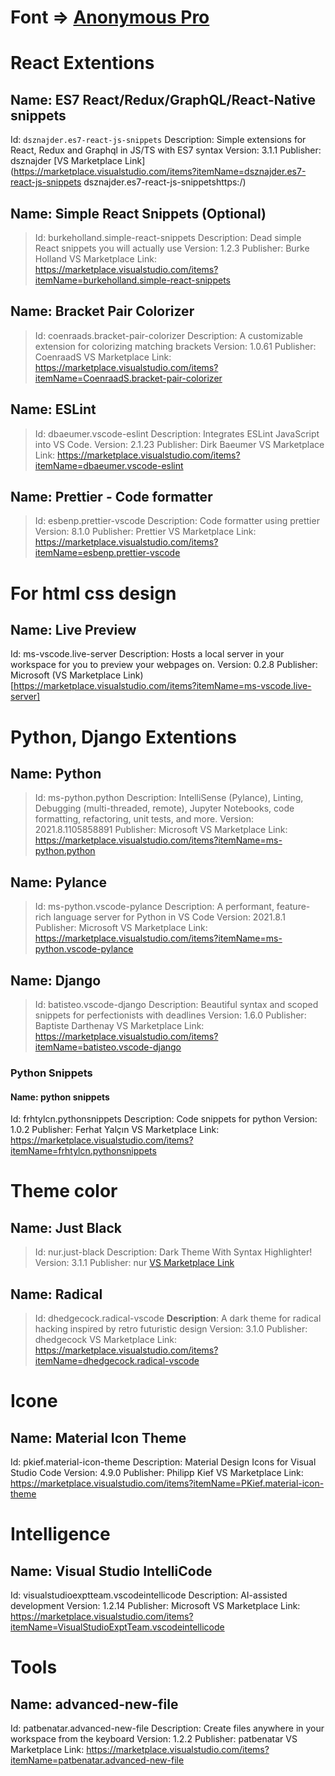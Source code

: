 # Font => [Anonymous Pro](https://fonts.google.com/specimen/Anonymous+Pro?preview.text_type=custom)

# React Extentions

## Name: ES7 React/Redux/GraphQL/React-Native snippets 
 Id: `dsznajder.es7-react-js-snippets` 
 Description: Simple extensions for React, Redux and Graphql in JS/TS with ES7 syntax
 Version: 3.1.1
 Publisher: dsznajder
 [VS Marketplace Link](https://marketplace.visualstudio.com/items?itemName=dsznajder.es7-react-js-snippets
 dsznajder.es7-react-js-snippetshttps:/)

## Name: Simple React Snippets (Optional)
> Id: burkeholland.simple-react-snippets
> Description: Dead simple React snippets you will actually use
> Version: 1.2.3
> Publisher: Burke Holland
> VS Marketplace Link: https://marketplace.visualstudio.com/items?itemName=burkeholland.simple-react-snippets

## Name: Bracket Pair Colorizer
> Id: coenraads.bracket-pair-colorizer
> Description: A customizable extension for colorizing matching brackets
> Version: 1.0.61
> Publisher: CoenraadS
> VS Marketplace Link: https://marketplace.visualstudio.com/items?itemName=CoenraadS.bracket-pair-colorizer

## Name: ESLint
> Id: dbaeumer.vscode-eslint
> Description: Integrates ESLint JavaScript into VS Code.
> Version: 2.1.23
> Publisher: Dirk Baeumer
> VS Marketplace Link: https://marketplace.visualstudio.com/items?itemName=dbaeumer.vscode-eslint

## Name: Prettier - Code formatter
> Id: esbenp.prettier-vscode
> Description: Code formatter using prettier
> Version: 8.1.0
> Publisher: Prettier
> VS Marketplace Link: https://marketplace.visualstudio.com/items?itemName=esbenp.prettier-vscode

# For html css design

## Name: Live Preview
Id: ms-vscode.live-server
Description: Hosts a local server in your workspace for you to preview your webpages on.
Version: 0.2.8
Publisher: Microsoft
(VS Marketplace Link)[https://marketplace.visualstudio.com/items?itemName=ms-vscode.live-server]

# Python, Django Extentions

## Name: Python
> Id: ms-python.python
> Description: IntelliSense (Pylance), Linting, Debugging (multi-threaded, remote), Jupyter Notebooks, code formatting, refactoring, unit tests, and more.
> Version: 2021.8.1105858891
> Publisher: Microsoft
> VS Marketplace Link: https://marketplace.visualstudio.com/items?itemName=ms-python.python

## Name: Pylance
> Id: ms-python.vscode-pylance
> Description: A performant, feature-rich language server for Python in VS Code
> Version: 2021.8.1
> Publisher: Microsoft
> VS Marketplace Link: https://marketplace.visualstudio.com/items?itemName=ms-python.vscode-pylance

## Name: Django
> Id: batisteo.vscode-django
> Description: Beautiful syntax and scoped snippets for perfectionists with deadlines
> Version: 1.6.0
> Publisher: Baptiste Darthenay
> VS Marketplace Link: https://marketplace.visualstudio.com/items?itemName=batisteo.vscode-django

### Python Snippets

#### Name: python snippets
Id: frhtylcn.pythonsnippets
Description: Code snippets for python
Version: 1.0.2
Publisher: Ferhat Yalçın
VS Marketplace Link: https://marketplace.visualstudio.com/items?itemName=frhtylcn.pythonsnippets

# Theme color

## Name: Just Black
> Id: nur.just-black
> Description: Dark Theme With Syntax Highlighter!
> Version: 3.1.1
> Publisher: nur
[VS Marketplace Link](https://marketplace.visualstudio.com/items?itemName=nur.just-black)

## Name: Radical
> Id: dhedgecock.radical-vscode
> **Description**: A dark theme for radical hacking inspired by retro futuristic design
> Version: 3.1.0
> Publisher: dhedgecock
> VS Marketplace Link: https://marketplace.visualstudio.com/items?itemName=dhedgecock.radical-vscode

# Icone

## Name: Material Icon Theme
Id: pkief.material-icon-theme
Description: Material Design Icons for Visual Studio Code
Version: 4.9.0
Publisher: Philipp Kief
VS Marketplace Link: https://marketplace.visualstudio.com/items?itemName=PKief.material-icon-theme

# Intelligence

## Name: Visual Studio IntelliCode
Id: visualstudioexptteam.vscodeintellicode
Description: AI-assisted development
Version: 1.2.14
Publisher: Microsoft
VS Marketplace Link: https://marketplace.visualstudio.com/items?itemName=VisualStudioExptTeam.vscodeintellicode

# Tools

## Name: advanced-new-file
Id: patbenatar.advanced-new-file
Description: Create files anywhere in your workspace from the keyboard
Version: 1.2.2
Publisher: patbenatar
VS Marketplace Link: https://marketplace.visualstudio.com/items?itemName=patbenatar.advanced-new-file


